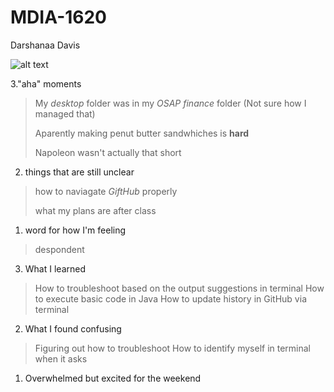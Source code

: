 # MDIA-1620

Darshanaa Davis


![alt text](https://thecozyapron.com/wp-content/uploads/2020/09/grilled-chicken-sandwich_thecozyapron_1.jpg)


3."aha" moments
> My *desktop* folder was in my *OSAP finance* folder (Not sure how I managed that)
>
> 
> Aparently making penut butter sandwhiches is **hard**
>
> 
> Napoleon wasn't actually that short 


2. things that are still unclear
> how to naviagate *GiftHub* properly
>
> 
> what my plans are after class


1. word for how I'm feeling

   
> despondent


3. What I learned 
>How to troubleshoot based on the output suggestions in terminal
>How to execute basic code in Java
>How to update history in GitHub via terminal

2. What I found confusing
>Figuring out how to troubleshoot
>How to identify myself in terminal when it asks

1. Overwhelmed but excited for the weekend
